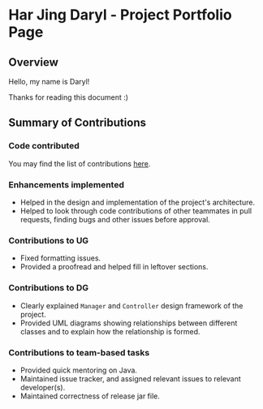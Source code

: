 # Har Jing Daryl - Project Portfolio Page

## Overview

Hello, my name is Daryl!

Thanks for reading this document :)

## Summary of Contributions

### Code contributed
You may find the list of contributions [here](https://nus-cs2113-ay2122s2.github.io/tp-dashboard/?search=darylhjd&sort=groupTitle&sortWithin=title&timeframe=commit&mergegroup=&groupSelect=groupByRepos&breakdown=true&checkedFileTypes=docs~functional-code~test-code~other&since=2022-02-18&tabOpen=true&tabType=authorship&tabAuthor=darylhjd&tabRepo=AY2122S2-CS2113-T11-4%2Ftp%5Bmaster%5D&authorshipIsMergeGroup=false&authorshipFileTypes=docs~functional-code~test-code&authorshipIsBinaryFileTypeChecked=false).

### Enhancements implemented
- Helped in the design and implementation of the project's architecture.
- Helped to look through code contributions of other teammates in pull requests, finding 
bugs and other issues before approval.

### Contributions to UG
- Fixed formatting issues.
- Provided a proofread and helped fill in leftover sections.

### Contributions to DG
- Clearly explained `Manager` and `Controller` design framework of the project.
- Provided UML diagrams showing relationships between different classes and to explain how the relationship
is formed.

### Contributions to team-based tasks
- Provided quick mentoring on Java.
- Maintained issue tracker, and assigned relevant issues to relevant developer(s).
- Maintained correctness of release jar file.